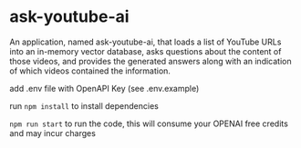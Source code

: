 # ask-youtube-ai
An application, named ask-youtube-ai, that loads a list of YouTube URLs into an in-memory vector database, asks questions about the content of those videos, and provides the generated answers along with an indication of which videos contained the information.


add .env file with OpenAPI Key (see .env.example)

run `npm install` to install dependencies

`npm run start` to run the code, this will consume your OPENAI free credits and may incur charges